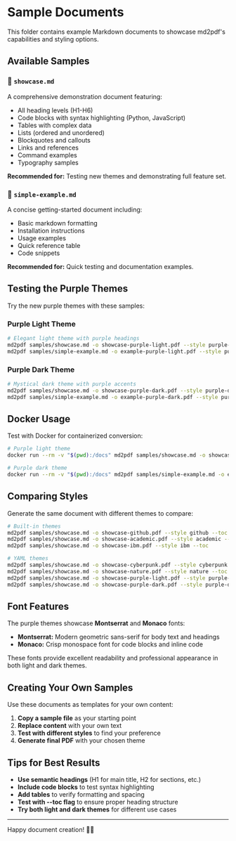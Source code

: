 # Sample Documents

This folder contains example Markdown documents to showcase md2pdf's capabilities and styling options.

## Available Samples

### 📄 `showcase.md`
A comprehensive demonstration document featuring:
- All heading levels (H1-H6)
- Code blocks with syntax highlighting (Python, JavaScript)
- Tables with complex data
- Lists (ordered and unordered)
- Blockquotes and callouts
- Links and references
- Command examples
- Typography samples

**Recommended for:** Testing new themes and demonstrating full feature set.

### 📄 `simple-example.md`
A concise getting-started document including:
- Basic markdown formatting
- Installation instructions
- Usage examples
- Quick reference table
- Code snippets

**Recommended for:** Quick testing and documentation examples.

## Testing the Purple Themes

Try the new purple themes with these samples:

### Purple Light Theme
```bash
# Elegant light theme with purple headings
md2pdf samples/showcase.md -o showcase-purple-light.pdf --style purple-light --toc
md2pdf samples/simple-example.md -o example-purple-light.pdf --style purple-light
```

### Purple Dark Theme  
```bash
# Mystical dark theme with purple accents
md2pdf samples/showcase.md -o showcase-purple-dark.pdf --style purple-dark --toc
md2pdf samples/simple-example.md -o example-purple-dark.pdf --style purple-dark
```

## Docker Usage

Test with Docker for containerized conversion:

```bash
# Purple light theme
docker run --rm -v "$(pwd):/docs" md2pdf samples/showcase.md -o showcase-docker.pdf --style purple-light --toc

# Purple dark theme  
docker run --rm -v "$(pwd):/docs" md2pdf samples/simple-example.md -o example-docker.pdf --style purple-dark
```

## Comparing Styles

Generate the same document with different themes to compare:

```bash
# Built-in themes
md2pdf samples/showcase.md -o showcase-github.pdf --style github --toc
md2pdf samples/showcase.md -o showcase-academic.pdf --style academic --toc
md2pdf samples/showcase.md -o showcase-ibm.pdf --style ibm --toc

# YAML themes
md2pdf samples/showcase.md -o showcase-cyberpunk.pdf --style cyberpunk --toc
md2pdf samples/showcase.md -o showcase-nature.pdf --style nature --toc
md2pdf samples/showcase.md -o showcase-purple-light.pdf --style purple-light --toc
md2pdf samples/showcase.md -o showcase-purple-dark.pdf --style purple-dark --toc
```

## Font Features

The purple themes showcase **Montserrat** and **Monaco** fonts:

- **Montserrat:** Modern geometric sans-serif for body text and headings
- **Monaco:** Crisp monospace font for code blocks and inline code

These fonts provide excellent readability and professional appearance in both light and dark themes.

## Creating Your Own Samples

Use these documents as templates for your own content:

1. **Copy a sample file** as your starting point
2. **Replace content** with your own text
3. **Test with different styles** to find your preference
4. **Generate final PDF** with your chosen theme

## Tips for Best Results

- **Use semantic headings** (H1 for main title, H2 for sections, etc.)
- **Include code blocks** to test syntax highlighting
- **Add tables** to verify formatting and spacing
- **Test with --toc flag** to ensure proper heading structure
- **Try both light and dark themes** for different use cases

---

Happy document creation! 🎨📝